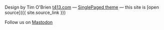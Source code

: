 
Design by Tim O'Brien [t413.com](http://t413.com/)
&mdash;
[SinglePaged theme](https://github.com/t413/SinglePaged)
&mdash;
this site is [open source]({{ site.source_link }})

Follow us on <a rel="me" href="https://foojay.social/@jabref">Mastodon</a>
